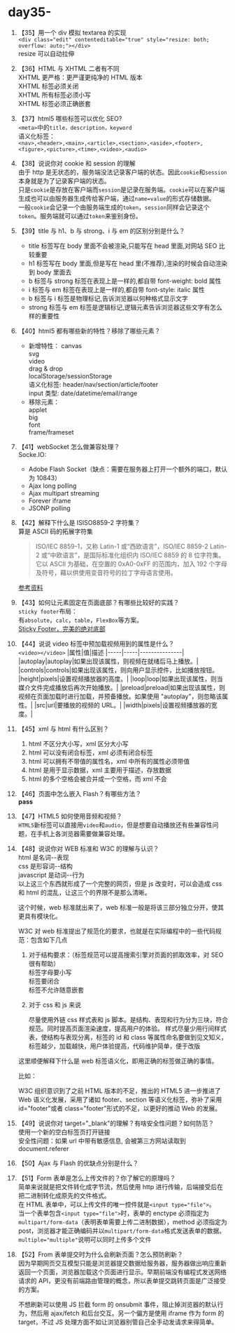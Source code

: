 # day35-

1. 【35】用一个 div 模拟 textarea 的实现  
   `<div class="edit" contenteditable="true" style="resize: both; overflow: auto;"></div>`  
   resize 可以自动拉伸

2. 【36】HTML 与 XHTML 二者有不同  
   XHTML 更严格：更严谨更纯净的 HTML 版本  
   XHTML 标签必须关闭  
   XHTML 所有标签必须小写  
   XHTML 标签必须正确嵌套

3. 【37】html5 哪些标签可以优化 SEO?  
   `<meta>`中的`title，description，keyword`  
   语义化标签：  
   `<nav>,<header>,<main>,<article>,<section>,<aside>,<footer>,<figure>,<picture>,<time>,<video>,<audio>`

4. 【38】说说你对 cookie 和 session 的理解  
   由于 http 是无状态的，服务端没法记录客户端的状态。因此`cookie`和`session`本身就是为了记录客户端的状态。  
   只是`cookie`是存放在客户端而`session`是记录在服务端。`cookie`可以在客户端生成也可以由服务器生成传给客户端，通过`name=value`的形式存储数据。  
   一般`cookie`会记录一个由服务端生成的`token`，`session`同样会记录这个`token`。服务端就可以通过`token`来鉴别身份。

5. 【39】title 与 h1、b 与 strong、i 与 em 的区别分别是什么？

   - title 标签写在 body 里面不会被渲染,只能写在 head 里面,对网站 SEO 比较重要
   - h1 标签写在 body 里面,但是写在 head 里(不推荐),渲染的时候会自动渲染到 body 里面去
   - b 标签与 strong 标签在表现上是一样的,都自带 font-weight: bold 属性
   - i 标签与 em 标签在表现上是一样的,都自带 font-style: italic 属性
   - b 标签与 i 标签是物理标记,告诉浏览器以何种格式显示文字
   - strong 标签与 em 标签是逻辑标记,逻辑元素告诉浏览器这些文字有怎么样的重要性

6. 【40】html5 都有哪些新的特性？移除了哪些元素？

   - 新增特性：
     canvas  
      svg  
      video  
      drag & drop  
      localStorage/sessionStorage  
      语义化标签: header/nav/section/article/footer  
      input 类型: date/datetime/email/range
   - 移除元素：  
      applet  
      big  
      font  
      frame/frameset

7. 【41】webSocket 怎么做兼容处理？  
   Socke.IO:

   - Adobe Flash Socket（缺点：需要在服务器上打开一个额外的端口，默认为 10843）
   - Ajax long polling
   - Ajax multipart streaming
   - Forever iframe
   - JSONP polling

8. 【42】解释下什么是 ISISO8859-2 字符集？  
   算是 ASCII 码的拓展字符集

   > ISO/IEC 8859-1，又称 Latin-1 或“西欧语言”，ISO/IEC 8859-2 Latin-2 或“中欧语言”，是国际标准化组织内 ISO/IEC 8859 的 8 位字符集。它以 ASCII 为基础，在空置的 0xA0-0xFF 的范围内，加入 192 个字母及符号，藉以供使用变音符号的拉丁字母语言使用。

   [参考资料](https://baike.baidu.com/item/ASCII/309296?fr=aladdin#6)

9. 【43】如何让元素固定在页面底部？有哪些比较好的实践？  
   `sticky footer`布局：  
   有`absolute`，`calc`，`table`，`FlexBox`等方案。  
   [Sticky Footer，完美的绝对底部](https://aotu.io/notes/2017/04/13/Sticky-footer/index.html)

10. 【44】说说 video 标签中预加载视频用到的属性是什么？  
    `<video></video>`
    |属性|值|描述
    |-----|-----|---------------|
    |autoplay|autoplay|如果出现该属性，则视频在就绪后马上播放。|
    |controls|controls|如果出现该属性，则向用户显示控件，比如播放按钮。
    |height|pixels|设置视频播放器的高度。|
    |loop|loop|如果出现该属性，则当媒介文件完成播放后再次开始播放。|
    |preload|preload|如果出现该属性，则视频在页面加载时进行加载，并预备播放。如果使用 "autoplay"，则忽略该属性。|
    |src|url|要播放的视频的 URL。|
    |width|pixels|设置视频播放器的宽度。|

11. 【45】xml 与 html 有什么区别？

    1. html 不区分大小写，xml 区分大小写
    2. html 可以没有闭合标签，xml 必须有闭合标签
    3. html 可以拥有不带值的属性名，xml 中所有的属性必须带值
    4. html 是用于显示数据，xml 主要用于描述，存放数据
    5. html 的多个空格会被合并成一个空格，而 xml 不会

12. 【46】页面中怎么嵌入 Flash？有哪些方法？  
    **pass**

13. 【47】HTML5 如何使用音频和视频？  
    `HTML5`新标签可以直接用`video`和`audio`，但是想要自动播放还有些兼容性问题，在手机上各浏览器需要做兼容处理。

14. 【48】说说你对 WEB 标准和 W3C 的理解与认识？  
    html 是名词--表现  
    css 是形容词--结构  
    javascript 是动词--行为  
    以上这三个东西就形成了一个完整的网页，但是 js 改变时，可以会造成 css 和 html 的混乱，让这三个的界限不是那么清晰。

    这个时候，web 标准就出来了，web 标准一般是将该三部分独立分开，使其更具有模块化。

    W3C 对 web 标准提出了规范化的要求，也就是在实际编程中的一些代码规范：包含如下几点

    1. 对于结构要求：（标签规范可以提高搜索引擎对页面的抓取效率，对 SEO 很有帮助）  
       标签字母要小写  
       标签要闭合  
       标签不允许随意嵌套
    2. 对于 css 和 js 来说

       尽量使用外链 css 样式表和 js 脚本。是结构、表现和行为分为三块，符合规范。同时提高页面渲染速度，提高用户的体验。
       样式尽量少用行间样式表，使结构与表现分离，标签的 id 和 class 等属性命名要做到见文知义，标签越少，加载越快，用户体验提高，代码维护简单，便于改版

    这里顺便解释下什么是 web 标签语义化，即用正确的标签做正确的事情。

    比如：

    W3C 组织意识到了之前 HTML 版本的不足，推出的 HTML5 进一步推进了 Web 语义化发展，采用了诸如 footer、section 等语义化标签，弥补了采用 id="footer"或者 class="footer"形式的不足，以更好的推动 Web 的发展。

15. 【49】说说你对 target="\_blank"的理解？有啥安全性问题？如何防范？  
    使用一个新的空白标签页打开链接  
    安全性问题：如果 url 中带有敏感信息, 会被第三方网站读取到 document.referer

16. 【50】Ajax 与 Flash 的优缺点分别是什么？
17. 【51】Form 表单是怎么上传文件的？你了解它的原理吗？  
     简单来说就是把文件转化成字节流，然后使用 http 进行传输，后端接受后在把二进制转化成原先的文件格式。  
    在 HTML 表单中，可以上传文件的唯一控件就是`<input type="file">`。  
    当一个表单包含`<input type="file">`时，表单的 enctype 必须指定为`multipart/form-data`（表明表单需要上传二进制数据），method 必须指定为 post，浏览器才能正确编码并以`multipart/form-data`格式发送表单的数据。`multiple="multiple"`说明可以同时上传多个文件

18. 【52】From 表单提交时为什么会刷新页面？怎么预防刷新？  
    因为早期网页交互模型只能是浏览器提交数据给服务器，服务器做出响应重新返回一个页面，浏览器加载这个页面进行显示。早期前端没有编程式发送网络请求的 API，更没有前端路由管理的概念，所以表单提交跳转页面是广泛接受的方案。

    不想刷新可以使用 JS 拦截 form 的 onsubmit 事件，阻止掉浏览器的默认行为，然后用 ajax/fetch 和后台交互。另一个偏方是使用 iframe 作为 form 的 target，不过 JS 处理方面不如让浏览器别管自己全手动发请求来得简单。
